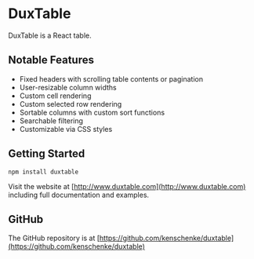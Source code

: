 # DuxTable

DuxTable is a React table.

## Notable Features

* Fixed headers with scrolling table contents or pagination
* User-resizable column widths
* Custom cell rendering
* Custom selected row rendering
* Sortable columns with custom sort functions
* Searchable filtering
* Customizable via CSS styles

## Getting Started

```npm install duxtable```

Visit the website at [http://www.duxtable.com](http://www.duxtable.com) including full documentation and examples.

## GitHub

The GitHub repository is at [https://github.com/kenschenke/duxtable](https://github.com/kenschenke/duxtable)
